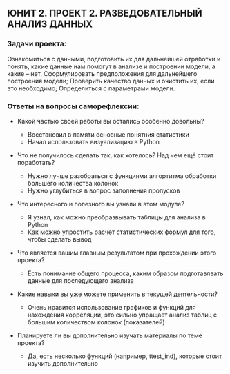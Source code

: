 ## ЮНИТ 2. ПРОЕКТ 2. РАЗВЕДОВАТЕЛЬНЫЙ АНАЛИЗ ДАННЫХ

### Задачи проекта:

Ознакомиться с данными, подготовить их для дальнейшей отработки и понять, какие данные нам помогут в анализе и построении модели, 
а какие – нет.
Сформулировать предположения для дальнейшего построения модели;
Проверить качество данных и очистить их, если это необходимо;
Определиться с параметрами модели.



### Ответы на вопросы саморефлексии:


* Какой частью своей работы вы остались особенно довольны?
  * Восстановил в памяти основные понятния статистики
  * Начал использовать визуализацию в Python

* Что не получилось сделать так, как хотелось? Над чем ещё стоит поработать?
  * Нужно лучше разобраться с функциями алгортитма обработки большего количества колонок
  * Нужно углубиться в вопрос заполнения пропусков

* Что интересного и полезного вы узнали в этом модуле?
  * Я узнал, как можно преобразвывать таблицы для анализа в Python
  * Как можно упростить расчет статистических формул для того, чтобы сделать вывод
  
* Что является вашим главным результатом при прохождении этого проекта?
  * Есть понимание общего процесса, каким образом подготавлвать данные для последующего анализа
  
* Какие навыки вы уже можете применить в текущей деятельности?
  * Очень нравится использование графиков и функций для нахождения корреляции, это сильно упращает анализ таблиц с большим количеством колонок (показателей)
  
* Планируете ли вы дополнительно изучать материалы по теме проекта?
  * Да, есть несколько функций (например, ttest_ind), которые стоит изучить дополнительно
